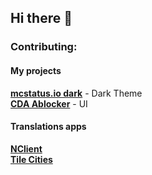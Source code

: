 ## Hi there 👋

### Contributing:
#### My projects
**[mcstatus.io dark](https://userstyles.world/style/5818/mcstatus-io-black)** - Dark Theme<br />
**[CDA Ablocker](https://github.com/MasloMaslane/cda-adblocker)** - UI

#### Translations apps
**[NClient](https://github.com/Dar9586/NClientV2)**<br />
**[Tile Cities](https://tilecitiesgame.com/home/)**<br />
